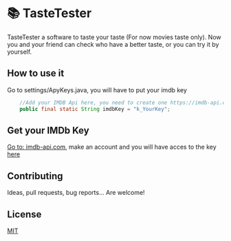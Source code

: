 # 📚 TasteTester 

TasteTester a software to taste your taste (For now movies taste only). Now you and your friend can check who have a better taste, or you can try it by yourself.

## How to use it

Go to settings/ApyKeys.java, you will have to put your imdb key 

```java
    //Add your IMDB Api here, you need to create one https://imdb-api.com/Identity/Account/Manage
    public final static String imdbKey = "k_YourKey";
```

## Get your IMDb Key
[Go to: imdb-api.com](https://imdb-api.com/Identity/Account/Register), make an account and you will have acces to the key [here](https://imdb-api.com/Identity/Account/Manage)

## Contributing
Ideas, pull requests, bug reports... Are welcome!

## License
[MIT](https://choosealicense.com/licenses/mit/)

